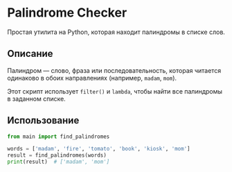 # Palindrome Checker

Простая утилита на Python, которая находит палиндромы в списке слов.

## Описание

Палиндром — слово, фраза или последовательность, которая читается одинаково в обоих направлениях (например, `madam`, `mom`).

Этот скрипт использует `filter()` и `lambda`, чтобы найти все палиндромы в заданном списке.

## Использование

```python
from main import find_palindromes

words = ['madam', 'fire', 'tomato', 'book', 'kiosk', 'mom']
result = find_palindromes(words)
print(result)  # ['madam', 'mom']
```
